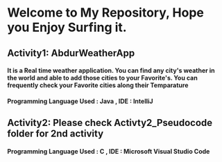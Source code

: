 # Welcome to My Repository, Hope you Enjoy Surfing it.
## Activity1: AbdurWeatherApp
#### It is a Real time weather application. You can find any city's weather in the world and able to add those cities to your Favorite's. You can frequently check your Favorite cities along their Temparature 
#### Programming Language Used : Java , IDE : IntelliJ
## Activity2: Please check Activty2_Pseudocode folder for 2nd activity
#### Programming Language Used : C , IDE : Microsoft Visual Studio Code
